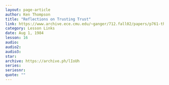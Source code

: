 ```yaml
---
layout: page-article
author: Ken Thompson
title: "Reflections on Trusting Trust"
link: https://www.archive.ece.cmu.edu/~ganger/712.fall02/papers/p761-thompson.pdf
category: Lesson Links
date: Aug 1, 1984
lesson: 16
audio: 
audio2: 
audio3: 
star: 
archive: https://archive.ph/lIoUh
series: 
seriesnr: 
quote: ""
---
```

